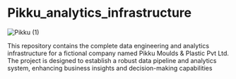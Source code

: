 # Pikku_analytics_infrastructure
![Pikku (1)](https://github.com/user-attachments/assets/cdcab0f0-6f9a-4fb5-bd4e-3939c0288cf1)

This repository contains the complete data engineering and analytics infrastructure for a fictional company named Pikku Moulds &amp; Plastic Pvt Ltd. The project is designed to establish a robust data pipeline and analytics system, enhancing business insights and decision-making capabilities

